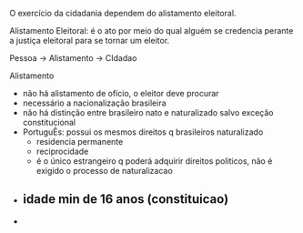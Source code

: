 O exercício da cidadania dependem do alistamento eleitoral.

Alistamento Eleitoral: é o ato por meio do qual alguém se credencia perante a justiça eleitoral para se tornar um eleitor. 

Pessoa -> Alistamento -> CIdadao


Alistamento
- não há alistamento de ofício, o eleitor deve procurar
- necessário a nacionalização brasileira
- não há distinção entre brasileiro nato e naturalizado salvo exceção constitucional
- PortuguÊs: possui os mesmos direitos q brasileiros naturalizado
  - residencia permanente 
  - reciprocidade
  - é o único estrangeiro q poderá adquirir direitos politicos, não é exigido o processo de naturalizacao
- idade min de 16 anos (constituicao)
  - 
- 